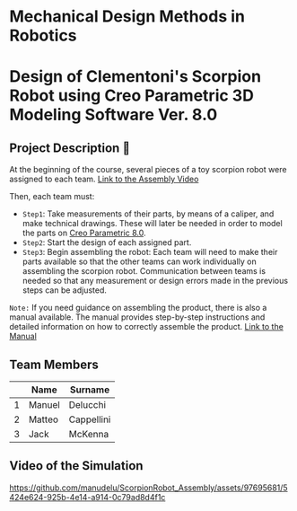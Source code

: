 Mechanical Design Methods in Robotics 
======================================
Design of Clementoni's Scorpion Robot using Creo Parametric 3D Modeling Software Ver. 8.0
==========================================================================================

Project Description :scorpion:
----------------------
At the beginning of the course, several pieces of a toy scorpion robot were assigned to each team. [Link to the Assembly Video](https://www.youtube.com/watch?v=SFq4Ctjfaao)

Then, each team must:
- `Step1`: Take measurements of their parts, by means of a caliper, and make technical drawings. These will later be needed in order to model the parts on [Creo Parametric 8.0](https://www.ptc.com/en/products/creo/parametric). 
- `Step2`: Start the design of each assigned part.
- `Step3`: Begin assembling the robot: Each team will need to make their parts available so that the other teams can work individually on assembling the scorpion robot. Communication between teams is needed so that any measurement or design errors made in the previous steps can be adjusted.

`Note:` If you need guidance on assembling the product, there is also a manual available. The manual provides step-by-step instructions and detailed information on how to correctly assemble the product. [Link to the Manual](https://github.com/manudelu/ScorpionRobot_Assembly/blob/f570762928bdb032a648082ad392aee49362f74b/scorpion%20manual.pdf)

Team Members
-------------

|    |Name |Surname |
|----|---|---|
| 1 | Manuel | Delucchi |
| 2 | Matteo | Cappellini |
| 3 | Jack | McKenna |

Video of the Simulation
-----------------------

https://github.com/manudelu/ScorpionRobot_Assembly/assets/97695681/5424e624-925b-4e14-a914-0c79ad8d4f1c




